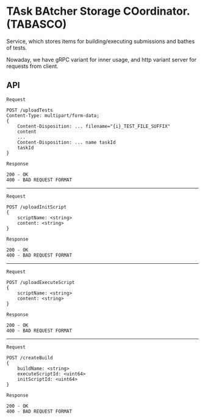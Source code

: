 # TAsk BAtcher Storage COordinator. (TABASCO)

Service, which stores items for building/executing submissions and bathes of tests.

Nowaday, we have gRPC variant for inner usage, and http variant server for requests from client.

## API

`Request`
```
POST /uploadTests
Content-Type: multipart/form-data; 
{
    Content-Disposition: ... filename="{i}_TEST_FILE_SUFFIX"
    content
    ...
    Content-Disposition: ... name taskId
    taskId
}
```
`Response`
```
200 - OK
400 - BAD REQUEST FORMAT
```
---
`Request`
```
POST /uploadInitScript
{
    scriptName: <string>
    content: <string>
}
```
`Response`
```
200 - OK
400 - BAD REQUEST FORMAT
```
---
`Request`
```
POST /uploadExecuteScript
{
    scriptName: <string>
    content: <string>
}
```
`Response`
```
200 - OK
400 - BAD REQUEST FORMAT
```
---
`Request`
```
POST /createBuild
{
    buildName: <string>
    executeScriptId: <uint64>
    initScriptId: <uint64>
}
```
`Response`
```
200 - OK
400 - BAD REQUEST FORMAT
```